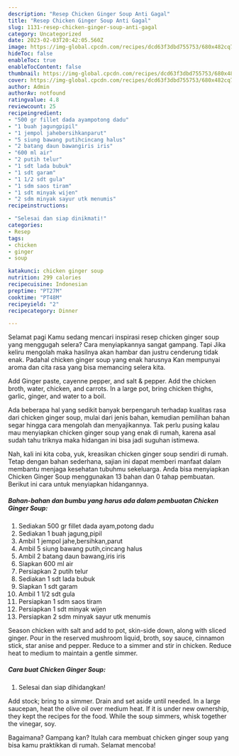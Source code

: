 ```yaml
---
description: "Resep Chicken Ginger Soup Anti Gagal"
title: "Resep Chicken Ginger Soup Anti Gagal"
slug: 1131-resep-chicken-ginger-soup-anti-gagal
category: Uncategorized
date: 2023-02-03T20:42:05.560Z
image: https://img-global.cpcdn.com/recipes/dcd63f3dbd755753/680x482cq70/chicken-ginger-soup-foto-resep-utama.jpg
hideToc: false
enableToc: true
enableTocContent: false
thumbnail: https://img-global.cpcdn.com/recipes/dcd63f3dbd755753/680x482cq70/chicken-ginger-soup-foto-resep-utama.jpg
cover: https://img-global.cpcdn.com/recipes/dcd63f3dbd755753/680x482cq70/chicken-ginger-soup-foto-resep-utama.jpg
author: Admin
authorAv: notfound
ratingvalue: 4.8
reviewcount: 25
recipeingredient:
- "500 gr fillet dada ayampotong dadu"
- "1 buah jagungpipil"
- "1 jempol jahebersihkanparut"
- "5 siung bawang putihcincang halus"
- "2 batang daun bawangiris iris"
- "600 ml air"
- "2 putih telur"
- "1 sdt lada bubuk"
- "1 sdt garam"
- "1 1/2 sdt gula"
- "1 sdm saos tiram"
- "1 sdt minyak wijen"
- "2 sdm minyak sayur utk menumis"
recipeinstructions:

- "Selesai dan siap dinikmati!"
categories:
- Resep
tags:
- chicken
- ginger
- soup

katakunci: chicken ginger soup 
nutrition: 299 calories
recipecuisine: Indonesian
preptime: "PT27M"
cooktime: "PT48M"
recipeyield: "2"
recipecategory: Dinner

---
```



Selamat pagi Kamu sedang mencari inspirasi resep chicken ginger soup yang menggugah selera? Cara menyiapkannya sangat gampang. Tapi Jika keliru mengolah maka hasilnya akan hambar dan justru cenderung tidak enak. Padahal chicken ginger soup yang enak harusnya Kan mempunyai aroma dan cita rasa yang bisa memancing selera kita.


Add Ginger paste, cayenne pepper, and salt &amp; pepper. Add the chicken broth, water, chicken, and carrots. In a large pot, bring chicken thighs, garlic, ginger, and water to a boil.

Ada beberapa hal yang sedikit banyak berpengaruh terhadap kualitas rasa dari chicken ginger soup, mulai dari jenis bahan, kemudian pemilihan bahan segar hingga cara mengolah dan menyajikannya. Tak perlu pusing kalau mau menyiapkan chicken ginger soup yang enak di rumah, karena asal sudah tahu triknya maka hidangan ini bisa jadi suguhan istimewa.


Nah, kali ini kita coba, yuk, kreasikan chicken ginger soup sendiri di rumah. Tetap dengan bahan sederhana, sajian ini dapat memberi manfaat dalam membantu menjaga kesehatan tubuhmu sekeluarga. Anda bisa menyiapkan Chicken Ginger Soup menggunakan 13 bahan dan 0 tahap pembuatan. Berikut ini cara untuk menyiapkan hidangannya.

<!--inarticleads1-->

##### Bahan-bahan dan bumbu yang harus ada dalam pembuatan Chicken Ginger Soup:

1. Sediakan 500 gr fillet dada ayam,potong dadu
1. Sediakan 1 buah jagung,pipil
1. Ambil 1 jempol jahe,bersihkan,parut
1. Ambil 5 siung bawang putih,cincang halus
1. Ambil 2 batang daun bawang,iris iris
1. Siapkan 600 ml air
1. Persiapkan 2 putih telur
1. Sediakan 1 sdt lada bubuk
1. Siapkan 1 sdt garam
1. Ambil 1 1/2 sdt gula
1. Persiapkan 1 sdm saos tiram
1. Persiapkan 1 sdt minyak wijen
1. Persiapkan 2 sdm minyak sayur utk menumis


Season chicken with salt and add to pot, skin-side down, along with sliced ginger. Pour in the reserved mushroom liquid, broth, soy sauce, cinnamon stick, star anise and pepper. Reduce to a simmer and stir in chicken. Reduce heat to medium to maintain a gentle simmer. 

<!--inarticleads2-->

##### Cara buat Chicken Ginger Soup:


1. Selesai dan siap dihidangkan!

Add stock; bring to a simmer. Drain and set aside until needed. In a large saucepan, heat the olive oil over medium heat. If it is under new ownership, they kept the recipes for the food. While the soup simmers, whisk together the vinegar, soy. 

Bagaimana? Gampang kan? Itulah cara membuat chicken ginger soup yang bisa kamu praktikkan di rumah. Selamat mencoba!
